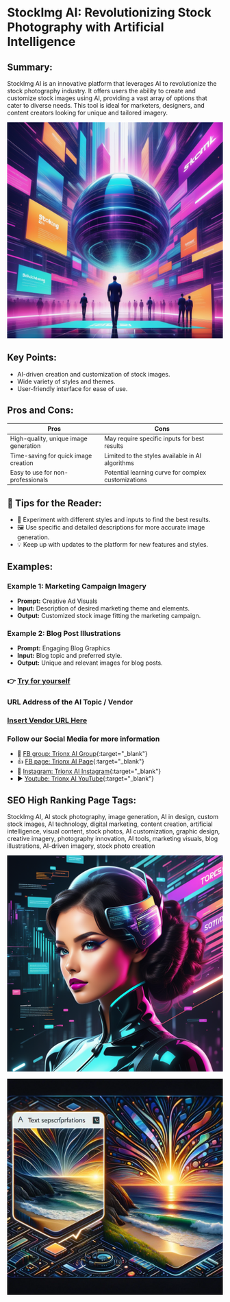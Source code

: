 
# StockImg AI: Revolutionizing Stock Photography with Artificial Intelligence

## Summary:
StockImg AI is an innovative platform that leverages AI to revolutionize the stock photography industry. It offers users the ability to create and customize stock images using AI, providing a vast array of options that cater to diverse needs. This tool is ideal for marketers, designers, and content creators looking for unique and tailored imagery.

![Alt text](stockingai.webp)


## Key Points:
- AI-driven creation and customization of stock images.
- Wide variety of styles and themes.
- User-friendly interface for ease of use.

## Pros and Cons:

| Pros                                  | Cons                                 |
|---------------------------------------|--------------------------------------|
| High-quality, unique image generation | May require specific inputs for best results |
| Time-saving for quick image creation  | Limited to the styles available in AI algorithms |
| Easy to use for non-professionals     | Potential learning curve for complex customizations |

## 🌟 Tips for the Reader:
- 🎨 Experiment with different styles and inputs to find the best results.
- 🖼️ Use specific and detailed descriptions for more accurate image generation.
- 💡 Keep up with updates to the platform for new features and styles.

## Examples:

### Example 1: Marketing Campaign Imagery
- **Prompt:** Creative Ad Visuals
- **Input:** Description of desired marketing theme and elements.
- **Output:** Customized stock image fitting the marketing campaign.

### Example 2: Blog Post Illustrations
- **Prompt:** Engaging Blog Graphics
- **Input:** Blog topic and preferred style.
- **Output:** Unique and relevant images for blog posts.


### 👉 [Try for yourself](<https://stockimg.ai/>)

### URL Address of the AI Topic / Vendor
### [Insert Vendor URL Here](<https://stockimg.ai/>)

### Follow our Social Media for more information
- 📘 [FB group: Trionx AI Group](https://www.facebook.com/groups/trionxai){:target="_blank"}
- 👍 [FB page: Trionx AI Page](https://www.facebook.com/ai.trionxai){:target="_blank"}
- 📸 [Instagram: Trionx AI Instagram](https://www.instagram.com/trionxai/){:target="_blank"}
- ▶️ [Youtube: Trionx AI YouTube](https://www.youtube.com/@robotdocs/){:target="_blank"}


## SEO High Ranking Page Tags:
StockImg AI, AI stock photography, image generation, AI in design, custom stock images, AI technology, digital marketing, content creation, artificial intelligence, visual content, stock photos, AI customization, graphic design, creative imagery, photography innovation, AI tools, marketing visuals, blog illustrations, AI-driven imagery, stock photo creation

![Alt text](stockimgai.webp)


![Alt text](STOCK.webp)